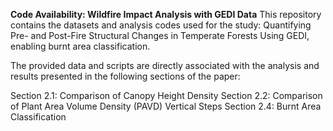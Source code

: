 **Code Availability: Wildfire Impact Analysis with GEDI Data**
This repository contains the datasets and analysis codes used for the study:
Quantifying Pre- and Post-Fire Structural Changes in Temperate Forests Using GEDI, enabling burnt area classification.

The provided data and scripts are directly associated with the analysis and results presented in the following sections of the paper:

Section 2.1: Comparison of Canopy Height Density
Section 2.2: Comparison of Plant Area Volume Density (PAVD) Vertical Steps
Section 2.4: Burnt Area Classification

